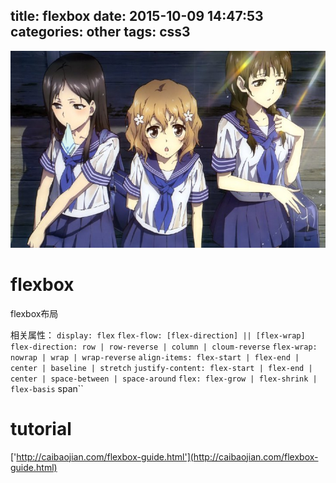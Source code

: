 title: flexbox
date: 2015-10-09 14:47:53
categories: other
tags: css3
---

![](/images/s21.jpg)

# flexbox


flexbox布局

相关属性：
`display: flex`
`flex-flow: [flex-direction] || [flex-wrap] `
`flex-direction: row | row-reverse | column | cloum-reverse`
`flex-wrap: nowrap | wrap | wrap-reverse`
`align-items: flex-start | flex-end | center | baseline | stretch`
`justify-content: flex-start | flex-end | center | space-between | space-around`
`flex: flex-grow | flex-shrink | flex-basis`
span``



# tutorial

['http://caibaojian.com/flexbox-guide.html'](http://caibaojian.com/flexbox-guide.html)